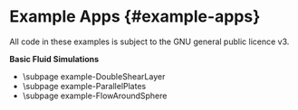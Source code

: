 # Example Apps {#example-apps}

All code in these examples is subject to the GNU general public licence v3.

**Basic Fluid Simulations**

 - \subpage example-DoubleShearLayer 
 - \subpage example-ParallelPlates
 - \subpage example-FlowAroundSphere

